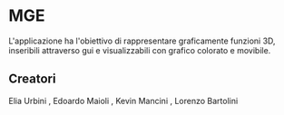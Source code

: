 # MGE #
L'applicazione ha l'obiettivo di rappresentare graficamente funzioni 3D, inseribili attraverso gui e visualizzabili con grafico colorato e movibile.
## Creatori ##
Elia Urbini , Edoardo Maioli , Kevin Mancini , Lorenzo Bartolini